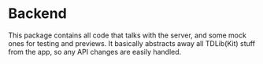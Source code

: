 # Backend

This package contains all code that talks with the server, and some
mock ones for testing and previews. It basically abstracts away all
TDLib(Kit) stuff from the app, so any API changes are easily handled.
